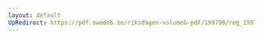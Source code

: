 ```yaml
---
layout: default
UpRedirect: https://pdf.swedeb.se/riksdagen-volumeG-pdf/199798/reg_199798/reg_199798_0517.pdf
---
```

